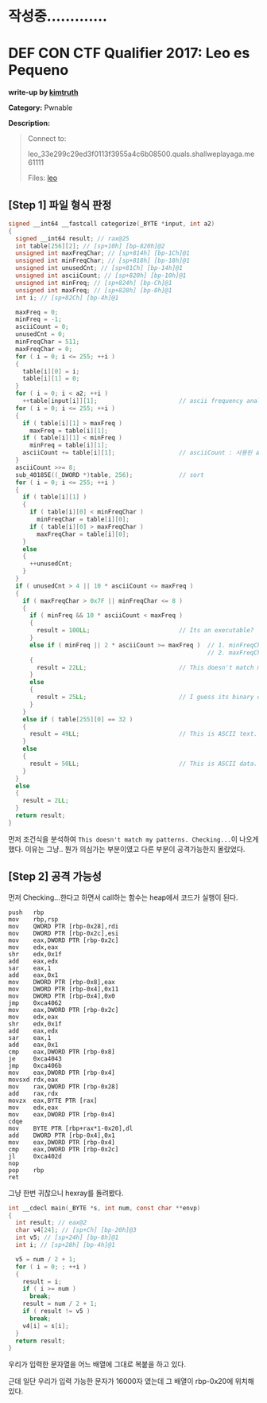 # 작성중.............

# DEF CON CTF Qualifier 2017: Leo es Pequeno

**write-up by [kimtruth](https://github.com/kimtruth)**

**Category:** Pwnable

**Description:**

> Connect to:
>
> leo_33e299c29ed3f0113f3955a4c6b08500.quals.shallweplayaga.me 61111
>
> Files: [leo](https://github.com/kimtruth/CTF-write-up/raw/master/DEF%20CON%20CTF%20Qualifier%202017/Leo%20es%20Pequeno/leo)

## [Step 1] 파일 형식 판정

```c
signed __int64 __fastcall categorize(_BYTE *input, int a2)
{
  signed __int64 result; // rax@25
  int table[256][2]; // [sp+10h] [bp-820h]@2
  unsigned int maxFreqChar; // [sp+814h] [bp-1Ch]@1
  unsigned int minFreqChar; // [sp+818h] [bp-18h]@1
  unsigned int unusedCnt; // [sp+81Ch] [bp-14h]@1
  unsigned int asciiCount; // [sp+820h] [bp-10h]@1
  unsigned int minFreq; // [sp+824h] [bp-Ch]@1
  unsigned int maxFreq; // [sp+828h] [bp-8h]@1
  int i; // [sp+82Ch] [bp-4h]@1

  maxFreq = 0;
  minFreq = -1;
  asciiCount = 0;
  unusedCnt = 0;
  minFreqChar = 511;
  maxFreqChar = 0;
  for ( i = 0; i <= 255; ++i )
  {
    table[i][0] = i;
    table[i][1] = 0;
  }
  for ( i = 0; i < a2; ++i )
    ++table[input[i]][1];                       // ascii frequency analysis
  for ( i = 0; i <= 255; ++i )
  {
    if ( table[i][1] > maxFreq )
      maxFreq = table[i][1];
    if ( table[i][1] < minFreq )
      minFreq = table[i][1];
    asciiCount += table[i][1];                  // asciiCount : 사용된 ascii값 종류
  }
  asciiCount >>= 8;
  sub_40185E((_DWORD *)table, 256);             // sort
  for ( i = 0; i <= 255; ++i )
  {
    if ( table[i][1] )
    {
      if ( table[i][0] < minFreqChar )
        minFreqChar = table[i][0];
      if ( table[i][0] > maxFreqChar )
        maxFreqChar = table[i][0];
    }
    else
    {
      ++unusedCnt;
    }
  }
  if ( unusedCnt > 4 || 10 * asciiCount <= maxFreq )
  {
    if ( maxFreqChar > 0x7F || minFreqChar <= 8 )
    {
      if ( minFreq && 10 * asciiCount < maxFreq )
      {
        result = 100LL;                         // Its an executable?  Let's see what 'file' says...
      }
      else if ( minFreq || 2 * asciiCount >= maxFreq )  // 1. minFreqChar <= 8   && asciiCount == maxFreq
                                                        // 2. maxFreqChar > 0x7f && asciiCount == maxFreq
      {
        result = 22LL;                          // This doesn't match my patterns.  Checking...
      }
      else
      {
        result = 25LL;                          // I guess its binary data. Let's see what 'file' says...
      }
    }
    else if ( table[255][0] == 32 )
    {
      result = 49LL;                            // This is ASCII text.
    }
    else
    {
      result = 50LL;                            // This is ASCII data.
    }
  }
  else
  {
    result = 2LL;
  }
  return result;
}
```

먼저 조건식을 분석하여 `This doesn't match my patterns. Checking...`이 나오게 했다.
이유는 그냥.. 뭔가 의심가는 부분이였고 다른 부분이 공격가능한지 몰랐었다.

## [Step 2] 공격 가능성

먼저 Checking...한다고 하면서 call하는 함수는 heap에서 코드가 실행이 된다.

```
push   rbp
mov    rbp,rsp
mov    QWORD PTR [rbp-0x28],rdi
mov    DWORD PTR [rbp-0x2c],esi
mov    eax,DWORD PTR [rbp-0x2c]
mov    edx,eax
shr    edx,0x1f
add    eax,edx
sar    eax,1
add    eax,0x1
mov    DWORD PTR [rbp-0x8],eax
mov    DWORD PTR [rbp-0x4],0x11
mov    DWORD PTR [rbp-0x4],0x0
jmp    0xca4062
mov    eax,DWORD PTR [rbp-0x2c]
mov    edx,eax
shr    edx,0x1f
add    eax,edx
sar    eax,1
add    eax,0x1
cmp    eax,DWORD PTR [rbp-0x8]
je     0xca4043
jmp    0xca406b
mov    eax,DWORD PTR [rbp-0x4]
movsxd rdx,eax
mov    rax,QWORD PTR [rbp-0x28]
add    rax,rdx
movzx  eax,BYTE PTR [rax]
mov    edx,eax
mov    eax,DWORD PTR [rbp-0x4]
cdqe   
mov    BYTE PTR [rbp+rax*1-0x20],dl
add    DWORD PTR [rbp-0x4],0x1
mov    eax,DWORD PTR [rbp-0x4]
cmp    eax,DWORD PTR [rbp-0x2c]
jl     0xca402d
nop
pop    rbp
ret
```

그냥 한번 귀찮으니 hexray를 돌려봤다.


```c
int __cdecl main(_BYTE *s, int num, const char **envp)
{
  int result; // eax@2
  char v4[24]; // [sp+Ch] [bp-20h]@3
  int v5; // [sp+24h] [bp-8h]@1
  int i; // [sp+28h] [bp-4h]@1

  v5 = num / 2 + 1;
  for ( i = 0; ; ++i )
  {
    result = i;
    if ( i >= num )
      break;
    result = num / 2 + 1;
    if ( result != v5 )
      break;
    v4[i] = s[i];
  }
  return result;
}
```
우리가 입력한 문자열을 어느 배열에 그대로 복붙을 하고 있다.

근데 일단 우리가 입력 가능한 문자가 16000자 였는데 그 배열이 rbp-0x20에 위치해 있다. 


